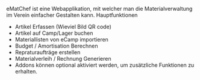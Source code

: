 eMatChef ist eine Webapplikation, mit welcher man die Materialverwaltung im Verein einfacher Gestalten kann.
Hauptfunktionen
- Artikel Erfassen (Wieviel Bild QR code)
- Artikel auf Camp/Lager buchen
- Materiallisten von eCamp importieren
- Budget / Amortisation Berechnen
- Repraturaufträge erstellen
- Materialverleih / Rechnung Generieren
- Addons können optional aktiviert werden, um zusätzliche Funktionen zu erhalten.
